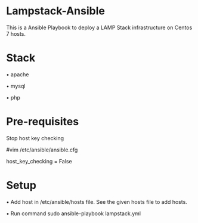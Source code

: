 # Lampstack-Ansible


This is a Ansible Playbook to deploy a LAMP Stack infrastructure on Centos 7 hosts.

# Stack
•	apache

•	mysql

•	php


# Pre-requisites
Stop host key checking

#vim /etc/ansible/ansible.cfg 

host_key_checking = False

# Setup
•	Add host in /etc/ansible/hosts file. See the given hosts file to add hosts.

•	Run command sudo ansible-playbook lampstack.yml

